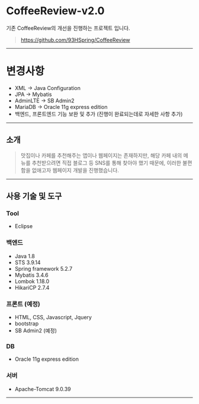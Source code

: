 # CoffeeReview-v2.0
기존 CoffeeReview의 개선을 진행하는 프로젝트 입니다.
> https://github.com/93HSpring/CoffeeReview

******************************

변경사항
=======
- XML → Java Configuration
- JPA → Mybatis
- AdminLTE → SB Admin2
- MariaDB → Oracle 11g express edition
- 백엔드, 프론트엔드 기능 보완 및 추가 (진행이 완료되는데로 자세한 사항 추가)

******************************

## 소개
> 맛집이나 카페를 추천해주는 앱이나 웹페이지는 존재하지만, 해당 카페 내의 메뉴를 추천받으려면 직접 블로그 등 SNS를 통해 찾아야 했기 때문에, 이러한 불편함을 없애고자 웹페이지 개발을 진행했습니다.

******************************

## 사용 기술 및 도구
### Tool
- Eclipse

### 백엔드
- Java 1.8
- STS 3.9.14
- Spring framework 5.2.7
- Mybatis 3.4.6
- Lombok 1.18.0
- HikariCP 2.7.4

### 프론트 (예정)
- HTML, CSS, Javascript, Jquery
- bootstrap
- SB Admin2 (예정)

### DB
- Oracle 11g express edition

### 서버
- Apache-Tomcat 9.0.39

******************************
